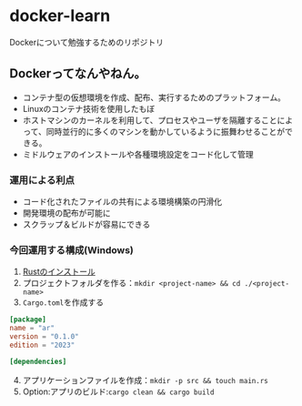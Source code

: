 # docker-learn
Dockerについて勉強するためのリポジトリ

## Dockerってなんやねん。
- コンテナ型の仮想環境を作成、配布、実行するためのプラットフォーム。
- Linuxのコンテナ技術を使用したもぼ
- ホストマシンのカーネルを利用して、プロセスやユーザを隔離することによって、同時並行的に多くのマシンを動かしているように振舞わせることができる。
- ミドルウェアのインストールや各種環境設定をコード化して管理

### 運用による利点
- コード化されたファイルの共有による環境構築の円滑化
- 開発環境の配布が可能に
- スクラップ＆ビルドが容易にできる

### 今回運用する構成(Windows)
1. [Rustのインストール](https://static.rust-lang.org/rustup/dist/x86_64-pc-windows-msvc/rustup-init.exe)
2. プロジェクトフォルダを作る：`mkdir <project-name> && cd ./<project-name>`
3. `Cargo.toml`を作成する

```toml
[package]
name = "ar"
version = "0.1.0"
edition = "2023"

[dependencies]
```

4. アプリケーションファイルを作成：`mkdir -p src && touch main.rs`
5. Option:アプリのビルド:`cargo clean && cargo build`
